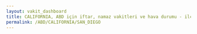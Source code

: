 ```yaml
---
layout: vakit_dashboard
title: CALIFORNIA, ABD için iftar, namaz vakitleri ve hava durumu - ilçe/eyalet seç
permalink: /ABD/CALIFORNIA/SAN_DIEGO
---
```


<script type="text/javascript">
  var GLOBAL_COUNTRY = 'ABD';
  var GLOBAL_CITY = 'CALIFORNIA';
  var GLOBAL_STATE = 'SAN_DIEGO';
  var lat = 72;
  var lon = 21;
</script>
